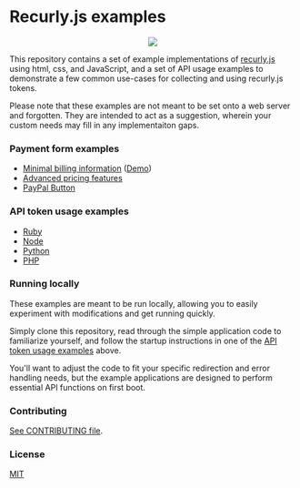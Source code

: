 Recurly.js examples
===================
<p align="center">
  <img src="http://i.imgur.com/hu8hAqs.png" align="center">
</p>

This repository contains a set of example implementations of
[recurly.js][recurly-js] using html, css, and JavaScript, and a set of API usage
examples to demonstrate a few common use-cases for collecting and using
recurly.js tokens.

Please note that these examples are not meant to be set onto a web server and
forgotten. They are intended to act as a suggestion, wherein your custom needs
may fill in any implementaiton gaps.

### Payment form examples
- [Minimal billing information][example-minimal] ([Demo][demo-minimal])
- [Advanced pricing features][example-advanced]
- [PayPal Button][example-paypal]

### API token usage examples

- [Ruby](api/ruby)
- [Node](api/node)
- [Python](api/python)
- [PHP](api/php)

### Running locally

These examples are meant to be run locally, allowing you to easily experiment with
modifications and get running quickly.

Simply clone this repository, read through the simple application code to
familiarize yourself, and follow the startup instructions in one of the [API
token usage examples](api) above.

You'll want to adjust the code to fit your specific redirection and error
handling needs, but the example applications are designed to perform essential
API functions on first boot.

### Contributing

[See CONTRIBUTING file](CONTRIBUTING.md).

[recurly-js]: https://github.com/recurly/recurly-js

[example-minimal]: public/minimal
[example-advanced]: public/advanced-pricing
[example-paypal]: public/paypal

[demo-minimal]: https://kale-krate.herokuapp.com/subscribe-minimal

### License

[MIT](license)
